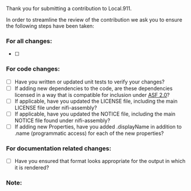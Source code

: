 Thank you for submitting a contribution to Local.911.

In order to streamline the review of the contribution we ask you
to ensure the following steps have been taken:

### For all changes:
- [ ] 


### For code changes:
- [ ] Have you written or updated unit tests to verify your changes?
- [ ] If adding new dependencies to the code, are these dependencies licensed in a way that is compatible for inclusion under [ASF 2.0](http://www.apache.org/legal/resolved.html#category-a)? 
- [ ] If applicable, have you updated the LICENSE file, including the main LICENSE file under nifi-assembly?
- [ ] If applicable, have you updated the NOTICE file, including the main NOTICE file found under nifi-assembly?
- [ ] If adding new Properties, have you added .displayName in addition to .name (programmatic access) for each of the new properties?

### For documentation related changes:
- [ ] Have you ensured that format looks appropriate for the output in which it is rendered?

### Note:
